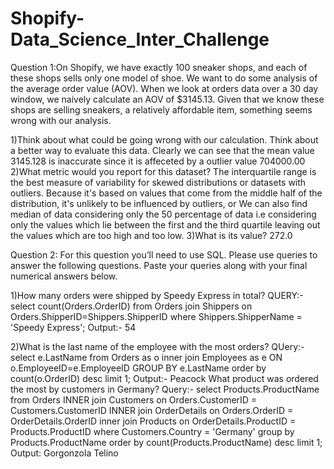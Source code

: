 # Shopify-Data_Science_Inter_Challenge

Question 1:On Shopify, we have exactly 100 sneaker shops, and each of these shops sells only one model of shoe. We want to do some analysis of the average order value (AOV). When we look at orders data over a 30 day window, we naively calculate an AOV of $3145.13. Given that we know these shops are selling sneakers, a relatively affordable item, something seems wrong with our analysis. 

1)Think about what could be going wrong with our calculation. Think about a better way to evaluate this data. 
  Clearly we can see that the mean value 3145.128 is inaccurate since it is affeceted by a outlier value 704000.00
2)What metric would you report for this dataset?
  The interquartile range is the best measure of variability for skewed distributions or datasets with outliers. Because it's based on values that come from the middle half of the distribution, it's unlikely to be influenced by outliers, or We can also find median of data considering only the 50 percentage of data i.e considering only the values which lie between the first and the third quartile leaving out the values which are too high and too low.
3)What is its value?
  272.0

Question 2: For this question you’ll need to use SQL. Please use queries to answer the following questions. Paste your queries along with your final numerical answers below.

1)How many orders were shipped by Speedy Express in total?
QUERY:-  select count(Orders.OrderID) from Orders join Shippers on Orders.ShipperID=Shippers.ShipperID where Shippers.ShipperName = 'Speedy Express';
Output:- 54

2)What is the last name of the employee with the most orders?
QUery:-  select e.LastName from Orders as o inner join Employees as e ON o.EmployeeID=e.EmployeeID GROUP BY e.LastName order by count(o.OrderID) desc limit 1;
Output:- Peacock
What product was ordered the most by customers in Germany?
Query:- select Products.ProductName from Orders INNER join Customers on Orders.CustomerID = Customers.CustomerID INNER join OrderDetails on Orders.OrderID = OrderDetails.OrderID           inner join Products on OrderDetails.ProductID = Products.ProductID where Customers.Country = 'Germany' group by Products.ProductName order by count(Products.ProductName)           desc limit 1;
Output: Gorgonzola Telino
